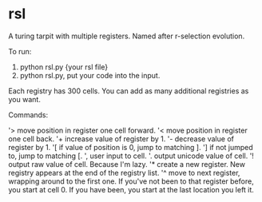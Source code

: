 rsl
=====

A turing tarpit with multiple registers. Named after r-selection evolution.

To run:

1) python rsl.py {your rsl file}
2) python rsl.py, put your code into the input.

Each registry has 300 cells. You can add as many additional registries as you want.

Commands:

'> move position in register one cell forward.
'< move position in register one cell back.
'+ increase value of register by 1.
'- decrease value of register by 1.
'[ if value of position is 0, jump to matching ].
'] if not jumped to, jump to matching [.
', user input to cell.
'. output unicode value of cell.
'! output raw value of cell. Because I'm lazy.
'\* create a new register. New registry appears at the end of the registry list.
'^ move to next register, wrapping around to the first one. If you've not been to that register before, you start at cell 0. If you have been, you start at the last location you left it.
